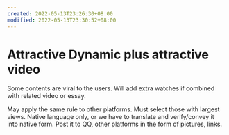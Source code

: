 ```yaml
---
created: 2022-05-13T23:26:30+08:00
modified: 2022-05-13T23:30:52+08:00
---
```


# Attractive Dynamic plus attractive video

Some contents are viral to the users. Will add extra watches if combined with related video or essay.

May apply the same rule to other platforms. Must select those with largest views. Native language only, or we have to translate and verify/convey it into native form. Post it to QQ, other platforms in the form of pictures, links.
